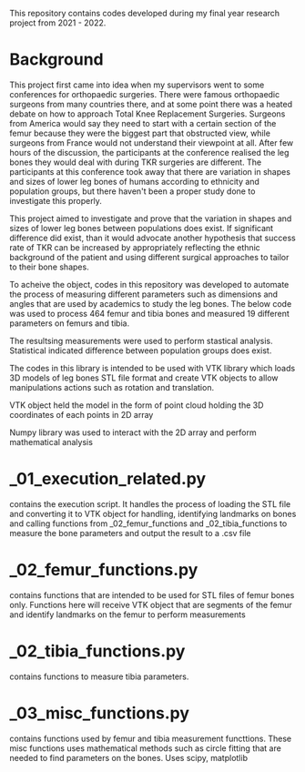 This repository contains codes developed during my final year research project from 2021 - 2022. 

# Background
This project first came into idea when my supervisors went to some conferences for orthopaedic surgeries. There were famous orthopaedic surgeons from many countries there, and at some point there was a heated debate on how to approach Total Knee Replacement Surgeries. Surgeons from America would say they need to start with a certain section of the femur because they were the biggest part that obstructed view, while surgeons from France would not understand their viewpoint at all. After few hours of the discussion, the participants at the conference realised the leg bones they would deal with during TKR surgeries are different. The participants at this conference took away that there are variation in shapes and sizes of lower leg bones of humans according to ethnicity and population groups, but there haven't been a proper study done to investigate this properly.

This project aimed to investigate and prove that the variation in shapes and sizes of lower leg bones between populations does exist. If significant difference did exist, than it would advocate another hypothesis that success rate of TKR can be increased by appropriately reflecting the ethnic background of the patient and using different surgical approaches to tailor to their bone shapes.

To acheive the object, codes in this repository was developed to automate the process of measuring different parameters such as dimensions and angles that are used by academics to study the leg bones.
The below code was used to process 464 femur and tibia bones and measured 19 different parameters on femurs and tibia. 

The resultsing measurements were used to perform stastical analysis. Statistical  indicated difference between population groups does exist.

The codes in this library is intended to be used with VTK library which loads 3D models of leg bones STL file format and create VTK objects to allow manipulations actions such as rotation and translation.

VTK object held the model in the form of point cloud holding the 3D coordinates of each points in 2D array

Numpy library was used to interact with the 2D array and perform mathematical analysis 

# _01_execution_related.py 
contains the execution script. It handles the process of loading the STL file and converting it to VTK object for handling, identifying landmarks on bones and calling functions from _02_femur_functions and _02_tibia_functions to measure the bone parameters and output the result to a .csv file

# _02_femur_functions.py 
contains functions that are intended to be used for STL files of femur bones only. Functions here will receive VTK object that are segments of the femur and identify landmarks on the femur to perform measurements 

# _02_tibia_functions.py 
contains functions to measure tibia parameters. 

# _03_misc_functions.py 
contains functions used by femur and tibia measurement functtions. These misc functions uses mathematical methods such as circle fitting that are needed to find parameters on the bones. Uses scipy, matplotlib  
